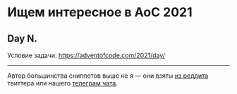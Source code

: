 # Ищем интересное в AoC 2021 

## Day N.

Условие задачи: https://adventofcode.com/2021/day/


---

Автор большинства сниппетов выше не я — они взяты [из реддита](https://www.reddit.com/r/adventofcode/) твиттера или нашего [телеграм чата](https://t.me/konturAoC2021_chat).
